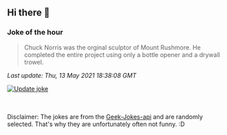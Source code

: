 ## Hi there 👋

### Joke of the hour
<!-- joke -->
>Chuck Norris was the orginal sculptor of Mount Rushmore. He completed the entire project using only a bottle opener and a drywall trowel.
<!-- /joke -->

*Last update: Thu, 13 May 2021 18:38:08 GMT*

[![Update joke](https://github.com/nclskfm/nclskfm/actions/workflows/joke.yml/badge.svg)](https://github.com/nclskfm/nclskfm/actions/workflows/joke.yml)

<br><br>
Disclaimer: The jokes are from the [Geek-Jokes-api](https://github.com/sameerkumar18/geek-joke-api) and are randomly selected. That's why they are unfortunately often not funny. :D
